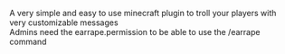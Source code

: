 A very simple and easy to use minecraft plugin to troll your players with very customizable messages <br/>
Admins need the earrape.permission to be able to use the /earrape command
